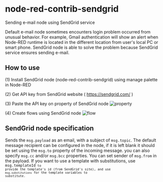 # node-red-contrib-sendgrid

Sending e-mail node using SendGrid service

Default e-mail node sometimes encounters login problem occurred from unusual behavior. For example, Gmail authentication will show an alert when Node-RED runtime is located in the different location from user's local PC or smart phone. SendGrid node is able to solve the problem because SendGrid service ensures sending e-mail.

## How to use 
(1) Install SendGrid node (node-red-contrib-sendgrid) using manage palette in Node-RED

(2) Get API key from SendGrid website ( https://sendgrid.com/ )

(3) Paste the API key on property of SendGrid node
![property](property.png)

(4) Create flows using SendGrid node
![flow](flow.png)

## SendGrid node specification
Sends the <code>msg.payload</code> as an email, with a subject of <code>msg.topic</code>. The default message recipient can be configured in the node, if it is left blank it should be set using the <code>msg.to</code> property of the incoming message. you can also specify <code>msg.cc</code> and/or <code>msg.bcc</code> properties. You can set sender of <code>msg.from</code> in the payload. If you want to use a template with substitutions, use <code>msg.templateId<code> to provide the template's id (from SendGrid's site), and use <code>msg.substitutions</code> for the template variables to substitute.
